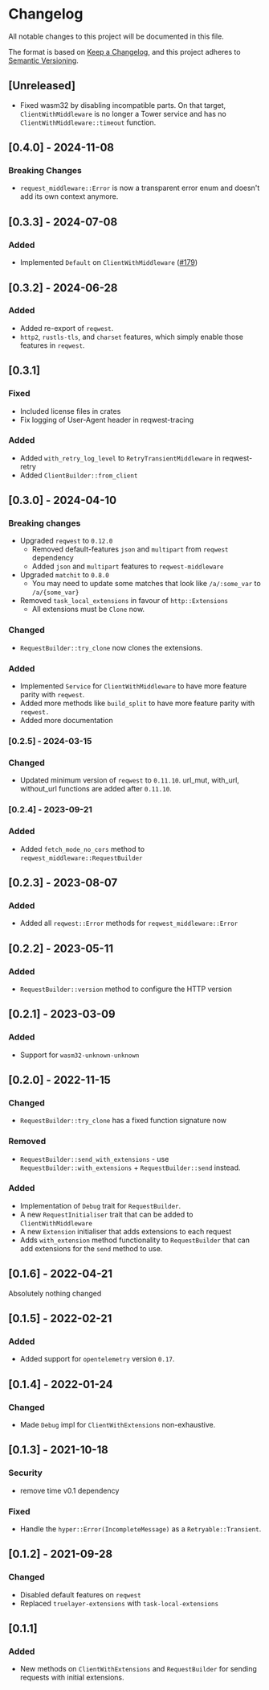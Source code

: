 # Changelog
All notable changes to this project will be documented in this file.

The format is based on [Keep a Changelog](https://keepachangelog.com/en/1.0.0/),
and this project adheres to [Semantic Versioning](https://semver.org/spec/v2.0.0.html).

## [Unreleased]
- Fixed wasm32 by disabling incompatible parts. On that target, `ClientWithMiddleware` is no longer
  a Tower service and has no `ClientWithMiddleware::timeout` function.

## [0.4.0] - 2024-11-08

### Breaking Changes
- `request_middleware::Error` is now a transparent error enum and doesn't add its own context anymore.

## [0.3.3] - 2024-07-08

### Added
- Implemented `Default` on `ClientWithMiddleware` ([#179](https://github.com/TrueLayer/reqwest-middleware/pull/179))

## [0.3.2] - 2024-06-28

### Added
- Added re-export of `reqwest`.
- `http2`, `rustls-tls`, and `charset` features, which simply enable those features in `reqwest`.

## [0.3.1]

### Fixed
- Included license files in crates
- Fix logging of User-Agent header in reqwest-tracing

### Added
- Added `with_retry_log_level` to `RetryTransientMiddleware` in reqwest-retry
- Added `ClientBuilder::from_client`

## [0.3.0] - 2024-04-10

### Breaking changes
- Upgraded `reqwest` to `0.12.0`
  * Removed default-features `json` and `multipart` from `reqwest` dependency
  * Added `json` and `multipart` features to `reqwest-middleware`
- Upgraded `matchit` to `0.8.0`
  * You may need to update some matches that look like `/a/:some_var` to `/a/{some_var}`
- Removed `task_local_extensions` in favour of `http::Extensions`
  * All extensions must be `Clone` now.

### Changed
- `RequestBuilder::try_clone` now clones the extensions.

### Added
- Implemented `Service` for `ClientWithMiddleware` to have more feature parity with `reqwest`.
- Added more methods like `build_split` to have more feature parity with `reqwest.`
- Added more documentation

### [0.2.5] - 2024-03-15

### Changed
- Updated minimum version of `reqwest` to `0.11.10`. url_mut, with_url, without_url functions are added after `0.11.10`.

### [0.2.4] - 2023-09-21

### Added
- Added `fetch_mode_no_cors` method to `reqwest_middleware::RequestBuilder`

## [0.2.3] - 2023-08-07

### Added
- Added all `reqwest::Error` methods for `reqwest_middleware::Error`

## [0.2.2] - 2023-05-11

### Added
- `RequestBuilder::version` method to configure the HTTP version

## [0.2.1] - 2023-03-09

### Added
- Support for `wasm32-unknown-unknown`

## [0.2.0] - 2022-11-15

### Changed
- `RequestBuilder::try_clone` has a fixed function signature now

### Removed
- `RequestBuilder::send_with_extensions` - use `RequestBuilder::with_extensions` + `RequestBuilder::send` instead.

### Added
- Implementation of `Debug` trait for `RequestBuilder`.
- A new `RequestInitialiser` trait that can be added to `ClientWithMiddleware`
- A new `Extension` initialiser that adds extensions to each request
- Adds `with_extension` method functionality to `RequestBuilder` that can add extensions for the `send` method to use.

## [0.1.6] - 2022-04-21

Absolutely nothing changed

## [0.1.5] - 2022-02-21

### Added
- Added support for `opentelemetry` version `0.17`.

## [0.1.4] - 2022-01-24

### Changed
- Made `Debug` impl for `ClientWithExtensions` non-exhaustive.

## [0.1.3] - 2021-10-18

### Security
- remove time v0.1 dependency

### Fixed
- Handle the `hyper::Error(IncompleteMessage)` as a `Retryable::Transient`.

## [0.1.2] - 2021-09-28
### Changed
- Disabled default features on `reqwest`
- Replaced `truelayer-extensions` with `task-local-extensions`

## [0.1.1]
### Added
- New methods on `ClientWithExtensions` and `RequestBuilder` for sending requests with initial extensions.
